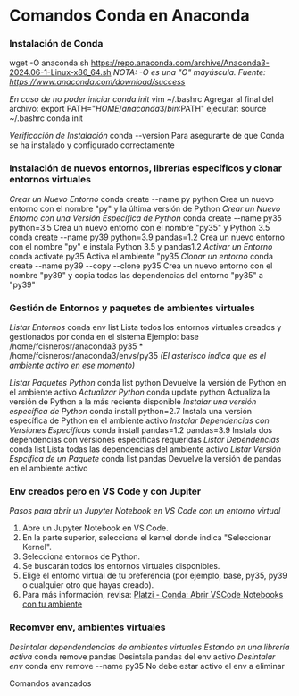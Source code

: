 # Comandos Conda en Anaconda

### Instalación de Conda
wget -O anaconda.sh https://repo.anaconda.com/archive/Anaconda3-2024.06-1-Linux-x86_64.sh
_NOTA: -O es una "O" mayúscula._
_Fuente: https://www.anaconda.com/download/success_

_En caso de no poder iniciar conda init_
vim ~/.bashrc
Agregar al final del archivo:
export PATH="$HOME/anaconda3/bin:$PATH"
ejecutar:
source ~/.bashrc
conda init

_Verificación de Instalación_
conda --version		Para asegurarte de que Conda se ha instalado y configurado correctamente

### Instalación de nuevos entornos, librerías específicos y clonar entornos virtuales
_Crear un Nuevo Entorno_
conda create --name py python			        Crea un nuevo entorno con el nombre "py" 
                                                y la última versión de Python
_Crear un Nuevo Entorno con una Versión Específica de Python_
conda create --name py35 python=3.5		        Crea un nuevo entorno con el nombre "py35" y Python 3.5
conda create --name py39 python=3.9 pandas=1.2  Crea un nuevo entorno con el nombre "py"
                                                e instala Python 3.5 y pandas1.2
_Activar un Entorno_
conda activate py35                             Activa el ambiente "py35
_Clonar un entorno_
conda create --name py39 --copy --clone py35	Crea un nuevo entorno con el nombre "py39" 
                                                y copia todas las dependencias del entorno "py35" a "py39"
### Gestión de Entornos y paquetes de ambientes virtuales
_Listar Entornos_
conda env list 		Lista todos los entornos virtuales creados y gestionados por conda en el sistema
Ejemplo:
	base                     /home/fcisnerosr/anaconda3
	py35                  *  /home/fcisnerosr/anaconda3/envs/py35
		_(El asterisco indica que es el ambiente activo en ese momento)_

_Listar Paquetes Python_
conda list python				Devuelve la versión de Python en el ambiente activo
_Actualizar Python_
conda update python				Actualiza la versión de Python a la más reciente disponible
_Instalar una versión específica de Python_
conda install python=2.7		Instala una versión específica de Python en el ambiente activo
_Instalar Dependencias con Versiones Específicas_
conda install pandas=1.2 pandas=3.9		Instala dos dependencias con versiones específicas requeridas
_Listar Dependencias_
conda list					    Lista todas las dependencias del ambiente activo
_Listar Versión Espcífica de un Paquete_
conda list pandas				Devuelve la versión de pandas en el ambiente activo

### Env creados pero en VS Code y con Jupiter 
_Pasos para abrir un Jupyter Notebook en VS Code con un entorno virtual_
1. Abre un Jupyter Notebook en VS Code.
2. En la parte superior, selecciona el kernel donde indica "Seleccionar Kernel".
3. Selecciona entornos de Python.
4. Se buscarán todos los entornos virtuales disponibles.
5. Elige el entorno virtual de tu preferencia (por ejemplo, base, py35, py39 o cualquier otro que hayas creado).
6. Para más información, revisa: [Platzi - Conda: Abrir VSCode Notebooks con tu ambiente](https://platzi.com/home/clases/2434-jupyter-notebook/40396-conda-abrir-vscode-notebooks-con-tu-ambiente/)

### Recomver env, ambientes virtuales
_Desintalar dependendencias de ambientes virtuales_
*Estando en una librería activa*
conda remove pandas             Desintala pandas del env activo
_Desintalar env_
conda env remove --name py35    No debe estar activo el env a eliminar 




 Comandos avanzados

